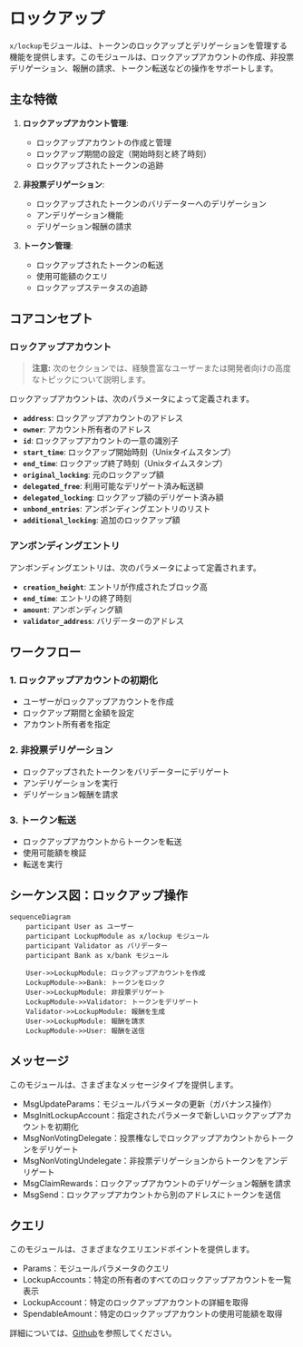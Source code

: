 # ロックアップ

`x/lockup`モジュールは、トークンのロックアップとデリゲーションを管理する機能を提供します。このモジュールは、ロックアップアカウントの作成、非投票デリゲーション、報酬の請求、トークン転送などの操作をサポートします。

## 主な特徴

1. **ロックアップアカウント管理**:
    - ロックアップアカウントの作成と管理
    - ロックアップ期間の設定（開始時刻と終了時刻）
    - ロックアップされたトークンの追跡

2. **非投票デリゲーション**:
    - ロックアップされたトークンのバリデーターへのデリゲーション
    - アンデリゲーション機能
    - デリゲーション報酬の請求

3. **トークン管理**:
    - ロックアップされたトークンの転送
    - 使用可能額のクエリ
    - ロックアップステータスの追跡

## コアコンセプト

### ロックアップアカウント

> **注意:** 次のセクションでは、経験豊富なユーザーまたは開発者向けの高度なトピックについて説明します。

ロックアップアカウントは、次のパラメータによって定義されます。

- **`address`**: ロックアップアカウントのアドレス
- **`owner`**: アカウント所有者のアドレス
- **`id`**: ロックアップアカウントの一意の識別子
- **`start_time`**: ロックアップ開始時刻（Unixタイムスタンプ）
- **`end_time`**: ロックアップ終了時刻（Unixタイムスタンプ）
- **`original_locking`**: 元のロックアップ額
- **`delegated_free`**: 利用可能なデリゲート済み転送額
- **`delegated_locking`**: ロックアップ額のデリゲート済み額
- **`unbond_entries`**: アンボンディングエントリのリスト
- **`additional_locking`**: 追加のロックアップ額

### アンボンディングエントリ

アンボンディングエントリは、次のパラメータによって定義されます。

- **`creation_height`**: エントリが作成されたブロック高
- **`end_time`**: エントリの終了時刻
- **`amount`**: アンボンディング額
- **`validator_address`**: バリデーターのアドレス

## ワークフロー

### 1. ロックアップアカウントの初期化

- ユーザーがロックアップアカウントを作成
- ロックアップ期間と金額を設定
- アカウント所有者を指定

### 2. 非投票デリゲーション

- ロックアップされたトークンをバリデーターにデリゲート
- アンデリゲーションを実行
- デリゲーション報酬を請求

### 3. トークン転送

- ロックアップアカウントからトークンを転送
- 使用可能額を検証
- 転送を実行

## シーケンス図：ロックアップ操作

```mermaid
sequenceDiagram
    participant User as ユーザー
    participant LockupModule as x/lockup モジュール
    participant Validator as バリデーター
    participant Bank as x/bank モジュール

    User->>LockupModule: ロックアップアカウントを作成
    LockupModule->>Bank: トークンをロック
    User->>LockupModule: 非投票デリゲート
    LockupModule->>Validator: トークンをデリゲート
    Validator->>LockupModule: 報酬を生成
    User->>LockupModule: 報酬を請求
    LockupModule->>User: 報酬を送信
```

## メッセージ

このモジュールは、さまざまなメッセージタイプを提供します。

- MsgUpdateParams：モジュールパラメータの更新（ガバナンス操作）
- MsgInitLockupAccount：指定されたパラメータで新しいロックアップアカウントを初期化
- MsgNonVotingDelegate：投票権なしでロックアップアカウントからトークンをデリゲート
- MsgNonVotingUndelegate：非投票デリゲーションからトークンをアンデリゲート
- MsgClaimRewards：ロックアップアカウントのデリゲーション報酬を請求
- MsgSend：ロックアップアカウントから別のアドレスにトークンを送信

## クエリ

このモジュールは、さまざまなクエリエンドポイントを提供します。

- Params：モジュールパラメータのクエリ
- LockupAccounts：特定の所有者のすべてのロックアップアカウントを一覧表示
- LockupAccount：特定のロックアップアカウントの詳細を取得
- SpendableAmount：特定のロックアップアカウントの使用可能額を取得

詳細については、[Github](https://github.com/sunriselayer/sunrise/tree/main/x/lockup)を参照してください。

